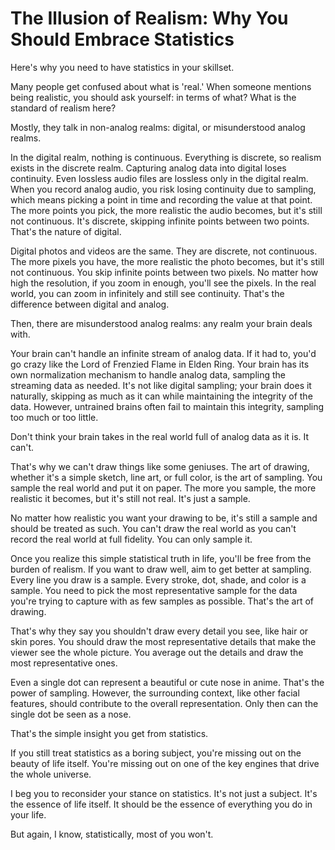 # The Illusion of Realism: Why You Should Embrace Statistics

Here's why you need to have statistics in your skillset.

Many people get confused about what is 'real.' When someone mentions being realistic, you should ask yourself: in terms of what? What is the standard of realism here?

Mostly, they talk in non-analog realms: digital, or misunderstood analog realms.

In the digital realm, nothing is continuous. Everything is discrete, so realism exists in the discrete realm. Capturing analog data into digital loses continuity. Even lossless audio files are lossless only in the digital realm. When you record analog audio, you risk losing continuity due to sampling, which means picking a point in time and recording the value at that point. The more points you pick, the more realistic the audio becomes, but it's still not continuous. It's discrete, skipping infinite points between two points. That's the nature of digital.

Digital photos and videos are the same. They are discrete, not continuous. The more pixels you have, the more realistic the photo becomes, but it's still not continuous. You skip infinite points between two pixels. No matter how high the resolution, if you zoom in enough, you'll see the pixels. In the real world, you can zoom in infinitely and still see continuity. That's the difference between digital and analog.

Then, there are misunderstood analog realms: any realm your brain deals with.

Your brain can't handle an infinite stream of analog data. If it had to, you'd go crazy like the Lord of Frenzied Flame in Elden Ring. Your brain has its own normalization mechanism to handle analog data, sampling the streaming data as needed. It's not like digital sampling; your brain does it naturally, skipping as much as it can while maintaining the integrity of the data. However, untrained brains often fail to maintain this integrity, sampling too much or too little.

Don't think your brain takes in the real world full of analog data as it is. It can't.

That's why we can't draw things like some geniuses. The art of drawing, whether it's a simple sketch, line art, or full color, is the art of sampling. You sample the real world and put it on paper. The more you sample, the more realistic it becomes, but it's still not real. It's just a sample.

No matter how realistic you want your drawing to be, it's still a sample and should be treated as such. You can't draw the real world as you can't record the real world at full fidelity. You can only sample it.

Once you realize this simple statistical truth in life, you'll be free from the burden of realism. If you want to draw well, aim to get better at sampling. Every line you draw is a sample. Every stroke, dot, shade, and color is a sample. You need to pick the most representative sample for the data you're trying to capture with as few samples as possible. That's the art of drawing.

That's why they say you shouldn't draw every detail you see, like hair or skin pores. You should draw the most representative details that make the viewer see the whole picture. You average out the details and draw the most representative ones.

Even a single dot can represent a beautiful or cute nose in anime. That's the power of sampling. However, the surrounding context, like other facial features, should contribute to the overall representation. Only then can the single dot be seen as a nose.

That's the simple insight you get from statistics.

If you still treat statistics as a boring subject, you're missing out on the beauty of life itself. You're missing out on one of the key engines that drive the whole universe.

I beg you to reconsider your stance on statistics. It's not just a subject. It's the essence of life itself. It should be the essence of everything you do in your life.

But again, I know, statistically, most of you won't.